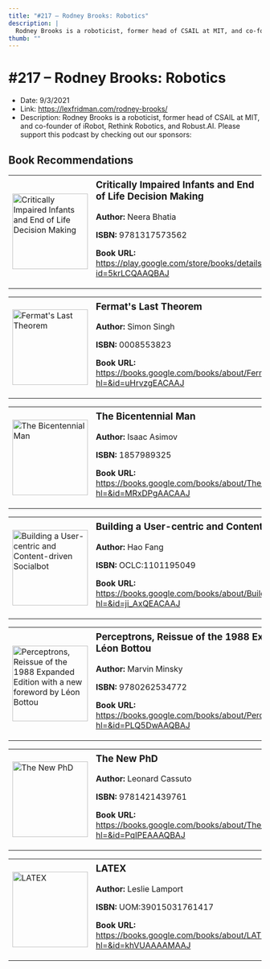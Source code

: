 ```yaml
---
title: "#217 – Rodney Brooks: Robotics"
description: |
  Rodney Brooks is a roboticist, former head of CSAIL at MIT, and co-founder of iRobot, Rethink Robotics, and Robust.AI. Please support this podcast by checking out our sponsors:"
thumb: ""
---
```


# #217 – Rodney Brooks: Robotics

  - Date: 9/3/2021
  - Link: https://lexfridman.com/rodney-brooks/
  - Description: Rodney Brooks is a roboticist, former head of CSAIL at MIT, and co-founder of iRobot, Rethink Robotics, and Robust.AI. Please support this podcast by checking out our sponsors:

## Book Recommendations

<table style="border: none;"><tr style="border: none;"><td style="border: none;"><img src="http://books.google.com/books/content?id=5krLCQAAQBAJ&printsec=frontcover&img=1&zoom=1&edge=curl&source=gbs_api" alt="Critically Impaired Infants and End of Life Decision Making" width="150" style="vertical-align: top;"></td><td style="border: none; vertical-align: top;"><h3 style='margin-top: 5'>Critically Impaired Infants and End of Life Decision Making</h3><p><strong>Author:</strong> Neera Bhatia</p><p><strong>ISBN:</strong> 9781317573562</p><p><strong>Book URL:</strong> <a href="https://play.google.com/store/books/details?id=5krLCQAAQBAJ">https://play.google.com/store/books/details?id=5krLCQAAQBAJ</a></p></td></tr></table>
<table style="border: none;"><tr style="border: none;"><td style="border: none;"><img src="http://books.google.com/books/content?id=uHrvzgEACAAJ&printsec=frontcover&img=1&zoom=1&source=gbs_api" alt="Fermat's Last Theorem" width="150" style="vertical-align: top;"></td><td style="border: none; vertical-align: top;"><h3 style='margin-top: 5'>Fermat's Last Theorem</h3><p><strong>Author:</strong> Simon Singh</p><p><strong>ISBN:</strong> 0008553823</p><p><strong>Book URL:</strong> <a href="https://books.google.com/books/about/Fermat_s_Last_Theorem.html?hl=&id=uHrvzgEACAAJ">https://books.google.com/books/about/Fermat_s_Last_Theorem.html?hl=&id=uHrvzgEACAAJ</a></p></td></tr></table>
<table style="border: none;"><tr style="border: none;"><td style="border: none;"><img src="http://books.google.com/books/content?id=MRxDPgAACAAJ&printsec=frontcover&img=1&zoom=1&source=gbs_api" alt="The Bicentennial Man" width="150" style="vertical-align: top;"></td><td style="border: none; vertical-align: top;"><h3 style='margin-top: 5'>The Bicentennial Man</h3><p><strong>Author:</strong> Isaac Asimov</p><p><strong>ISBN:</strong> 1857989325</p><p><strong>Book URL:</strong> <a href="https://books.google.com/books/about/The_Bicentennial_Man.html?hl=&id=MRxDPgAACAAJ">https://books.google.com/books/about/The_Bicentennial_Man.html?hl=&id=MRxDPgAACAAJ</a></p></td></tr></table>
<table style="border: none;"><tr style="border: none;"><td style="border: none;"><img src="None" alt="Building a User-centric and Content-driven Socialbot" width="150" style="vertical-align: top;"></td><td style="border: none; vertical-align: top;"><h3 style='margin-top: 5'>Building a User-centric and Content-driven Socialbot</h3><p><strong>Author:</strong> Hao Fang</p><p><strong>ISBN:</strong> OCLC:1101195049</p><p><strong>Book URL:</strong> <a href="https://books.google.com/books/about/Building_a_User_centric_and_Content_driv.html?hl=&id=ji_AxQEACAAJ">https://books.google.com/books/about/Building_a_User_centric_and_Content_driv.html?hl=&id=ji_AxQEACAAJ</a></p></td></tr></table>
<table style="border: none;"><tr style="border: none;"><td style="border: none;"><img src="http://books.google.com/books/content?id=PLQ5DwAAQBAJ&printsec=frontcover&img=1&zoom=1&edge=curl&source=gbs_api" alt="Perceptrons, Reissue of the 1988 Expanded Edition with a new foreword by Léon Bottou" width="150" style="vertical-align: top;"></td><td style="border: none; vertical-align: top;"><h3 style='margin-top: 5'>Perceptrons, Reissue of the 1988 Expanded Edition with a new foreword by Léon Bottou</h3><p><strong>Author:</strong> Marvin Minsky</p><p><strong>ISBN:</strong> 9780262534772</p><p><strong>Book URL:</strong> <a href="https://books.google.com/books/about/Perceptrons_Reissue_of_the_1988_Expanded.html?hl=&id=PLQ5DwAAQBAJ">https://books.google.com/books/about/Perceptrons_Reissue_of_the_1988_Expanded.html?hl=&id=PLQ5DwAAQBAJ</a></p></td></tr></table>
<table style="border: none;"><tr style="border: none;"><td style="border: none;"><img src="http://books.google.com/books/content?id=PqIPEAAAQBAJ&printsec=frontcover&img=1&zoom=1&edge=curl&source=gbs_api" alt="The New PhD" width="150" style="vertical-align: top;"></td><td style="border: none; vertical-align: top;"><h3 style='margin-top: 5'>The New PhD</h3><p><strong>Author:</strong> Leonard Cassuto</p><p><strong>ISBN:</strong> 9781421439761</p><p><strong>Book URL:</strong> <a href="https://books.google.com/books/about/The_New_PhD.html?hl=&id=PqIPEAAAQBAJ">https://books.google.com/books/about/The_New_PhD.html?hl=&id=PqIPEAAAQBAJ</a></p></td></tr></table>
<table style="border: none;"><tr style="border: none;"><td style="border: none;"><img src="http://books.google.com/books/content?id=khVUAAAAMAAJ&printsec=frontcover&img=1&zoom=1&source=gbs_api" alt="LATEX" width="150" style="vertical-align: top;"></td><td style="border: none; vertical-align: top;"><h3 style='margin-top: 5'>LATEX</h3><p><strong>Author:</strong> Leslie Lamport</p><p><strong>ISBN:</strong> UOM:39015031761417</p><p><strong>Book URL:</strong> <a href="https://books.google.com/books/about/LATEX.html?hl=&id=khVUAAAAMAAJ">https://books.google.com/books/about/LATEX.html?hl=&id=khVUAAAAMAAJ</a></p></td></tr></table>
